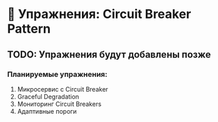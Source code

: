 # 🔌 Упражнения: Circuit Breaker Pattern

## TODO: Упражнения будут добавлены позже

### Планируемые упражнения:
1. Микросервис с Circuit Breaker
2. Graceful Degradation
3. Мониторинг Circuit Breakers
4. Адаптивные пороги
